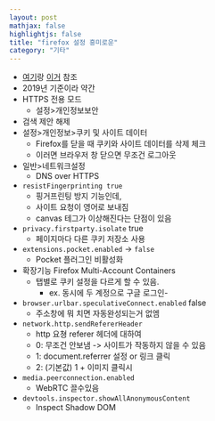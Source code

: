 ```yaml
---
layout: post
mathjax: false
highlightjs: false
title: "firefox 설정 흥미로운"
category: "기타"
---
```


- [여기](https://gogilove.wordpress.com/2019/05/02/firefox/)랑 [이거](https://restoreprivacy.com/firefox-privacy/) 참조
- 2019년 기준이라 약간
- HTTPS 전용 모드
    - 설정>개인정보보안
- 검색 제안 해제
- 설정>개인정보>쿠키 및 사이트 데이터
    - Firefox를 닫을 때 쿠키와 사이트 데이터를 삭제 체크
    - 이러면 브라우저 창 닫으면 무조건 로그아웃
- 일반>네트워크설정
    - DNS over HTTPS
- `resistFingerprinting true`
    - 핑거프린팅 방지 기능인데,
    - 사이트 요청이 영어로 보내짐
    - canvas 테그가 이상해진다는 단점이 있음
- `privacy.firstparty.isolate` true
    - 페이지마다 다른 쿠키 저장소 사용
- `extensions.pocket.enabled` -> `false`
    - Pocket 플러그인 비활성화
- 확장기능 Firefox Multi-Account Containers
    - 탭별로 쿠키 설정을 다르게 할 수 있음.
        - ex. 동시에 두 계정으로 구글 로그인- 
- `browser.urlbar.speculativeConnect.enabled` false
    - 주소창에 뭐 치면 자동완성되는거 없엠
- `network.http.sendRefererHeader`
    - http 요쳥 referer 헤더에 대하여
    - 0: 무조건 안보냄 -> 사이트가 작동하지 않을 수 있음
    - 1: document.referrer 설정 or 링크 클릭
    - 2: (기본값) 1 + 이미지 클릭시
- `media.peerconnection.enabled `
    - WebRTC 끌수있음
- `devtools.inspector.showAllAnonymousContent`
    - Inspect Shadow DOM